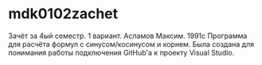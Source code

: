 # mdk0102zachet
Зачёт за 4ый семестр. 1 вариант. Асламов Максим. 1991с
Программа для расчёта формул с синусом/косинусом и корнем.
Была создана для понимания работы подключения GitHub'a к проекту Visual Studio.
